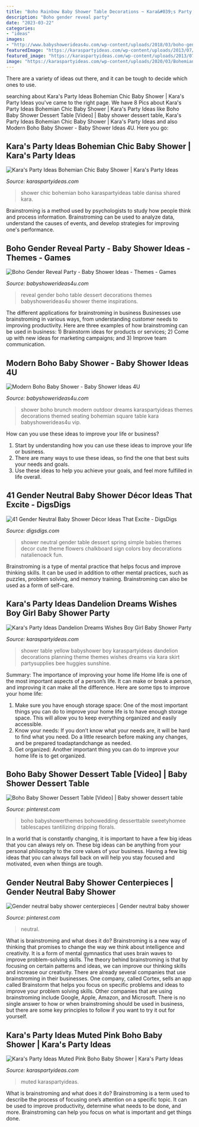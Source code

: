 ```yaml
---
title: "Boho Rainbow Baby Shower Table Decorations ~ Kara&#039;s Party Ideas Bohemian Chic Baby Shower"
description: "Boho gender reveal party"
date: "2023-03-22"
categories:
- "ideas"
images:
- "http://www.babyshowerideas4u.com/wp-content/uploads/2018/03/boho-gender-reveal-party-dessert-table.jpg"
featuredImage: "https://karaspartyideas.com/wp-content/uploads/2013/07/36a17443c3ec94257d73a33f463a4cf5_599x12381.jpg"
featured_image: "https://karaspartyideas.com/wp-content/uploads/2013/07/36a17443c3ec94257d73a33f463a4cf5_599x12381.jpg"
image: "https://karaspartyideas.com/wp-content/uploads/2020/03/Bohemian-Chic-Baby-Shower-via-Karas-Party-Ideas-KarasPartyIdeas.com22.jpg"
---
```



There are a variety of ideas out there, and it can be tough to decide which ones to use.

	

		
searching about Kara&#039;s Party Ideas Bohemian Chic Baby Shower | Kara&#039;s Party Ideas you've came to the right page. We have 8 Pics about Kara&#039;s Party Ideas Bohemian Chic Baby Shower | Kara&#039;s Party Ideas like Boho Baby Shower Dessert Table [Video] | Baby shower dessert table, Kara&#039;s Party Ideas Bohemian Chic Baby Shower | Kara&#039;s Party Ideas and also Modern Boho Baby Shower - Baby Shower Ideas 4U. Here you go:
		
    
## Kara&#039;s Party Ideas Bohemian Chic Baby Shower | Kara&#039;s Party Ideas

<img loading=lazy src="https://karaspartyideas.com/wp-content/uploads/2020/03/Bohemian-Chic-Baby-Shower-via-Karas-Party-Ideas-KarasPartyIdeas.com22.jpg" onerror="this.onerror=null;this.src='https://tse3.mm.bing.net/th?id=OIP.71aCsZwO0o4ESSdHIANakAHaLH&amp;pid=15.1';" alt="Kara&#039;s Party Ideas Bohemian Chic Baby Shower | Kara&#039;s Party Ideas">

_Source: karaspartyideas.com_

>shower chic bohemian boho karaspartyideas table danisa shared kara. 

	

Brainstroming is a method used by psychologists to study how people think and process information. Brainstroming can be used to analyze data, understand the causes of events, and develop strategies for improving one's performance.

    
## Boho Gender Reveal Party - Baby Shower Ideas - Themes - Games

<img loading=lazy src="http://www.babyshowerideas4u.com/wp-content/uploads/2018/03/boho-gender-reveal-party-dessert-table.jpg" onerror="this.onerror=null;this.src='https://tse2.mm.bing.net/th?id=OIP.xgOfkRQPmRy-NeCXGcIvXgHaFj&amp;pid=15.1';" alt="Boho Gender Reveal Party - Baby Shower Ideas - Themes - Games">

_Source: babyshowerideas4u.com_

>reveal gender boho table dessert decorations themes babyshowerideas4u shower theme inspirations. 

	

The different applications for brainstroming in business
Businesses use brainstroming in various ways, from understanding customer needs to improving productivity. Here are three examples of how brainstroming can be used in business: 1) Brainstorm ideas for products or services; 2) Come up with new ideas for marketing campaigns; and 3) Improve team communication.

    
## Modern Boho Baby Shower - Baby Shower Ideas 4U

<img loading=lazy src="https://babyshowerideas4u.com/wp-content/uploads/2016/07/Modern-Boho-Baby-Shower-Outdoor-Vip-Seating.jpg" onerror="this.onerror=null;this.src='https://tse4.mm.bing.net/th?id=OIP.sdaUud0xMH8IVU0aK88kJgHaJ3&amp;pid=15.1';" alt="Modern Boho Baby Shower - Baby Shower Ideas 4U">

_Source: babyshowerideas4u.com_

>shower boho brunch modern outdoor dreams karaspartyideas themes decorations themed seating bohemian square table kara babyshowerideas4u vip. 

	

How can you use these ideas to improve your life or business?
1. Start by understanding how you can use these ideas to improve your life or business.
2. There are many ways to use these ideas, so find the one that best suits your needs and goals.
3. Use these ideas to help you achieve your goals, and feel more fulfilled in life overall.

    
## 41 Gender Neutral Baby Shower Décor Ideas That Excite - DigsDigs

<img loading=lazy src="http://www.digsdigs.com/photos/simple-dessert-table-for-a-gender-neutral-baby-shower.jpg" onerror="this.onerror=null;this.src='https://tse2.mm.bing.net/th?id=OIP._I760f-HgDYNfM4NLjhTUwAAAA&amp;pid=15.1';" alt="41 Gender Neutral Baby Shower Décor Ideas That Excite - DigsDigs">

_Source: digsdigs.com_

>shower neutral gender table dessert spring simple babies themes decor cute theme flowers chalkboard sign colors boy decorations natalienoack fun. 

	

Brainstroming is a type of mental practice that helps focus and improve thinking skills. It can be used in addition to other mental practices, such as puzzles, problem solving, and memory training. Brainstroming can also be used as a form of self-care.

    
## Kara&#039;s Party Ideas Dandelion Dreams Wishes Boy Girl Baby Shower Party

<img loading=lazy src="https://karaspartyideas.com/wp-content/uploads/2013/07/36a17443c3ec94257d73a33f463a4cf5_599x12381.jpg" onerror="this.onerror=null;this.src='https://tse2.mm.bing.net/th?id=OIP.dwQWZaqxaGEymX6J2QVw8AHaPT&amp;pid=15.1';" alt="Kara&#039;s Party Ideas Dandelion Dreams Wishes Boy Girl Baby Shower Party">

_Source: karaspartyideas.com_

>shower table yellow babyshower boy karaspartyideas dandelion decorations planning theme themes wishes dreams via kara skirt partysupplies bee huggies sunshine. 

	

Summary: The importance of improving your home life
Home life is one of the most important aspects of a person’s life. It can make or break a person, and improving it can make all the difference. Here are some tips to improve your home life: 
1. Make sure you have enough storage space: One of the most important things you can do to improve your home life is to have enough storage space. This will allow you to keep everything organized and easily accessible. 
2. Know your needs: If you don’t know what your needs are, it will be hard to find what you need. Do a little research before making any changes, and be prepared toadaptandchange as needed. 
3. Get organized: Another important thing you can do to improve your home life is to get organized.

    
## Boho Baby Shower Dessert Table [Video] | Baby Shower Dessert Table

<img loading=lazy src="https://i.pinimg.com/736x/ff/8a/4e/ff8a4ec192c5d2089dbe2c942c99299a.jpg" onerror="this.onerror=null;this.src='https://tse2.mm.bing.net/th?id=OIP.Ylc8fDiXnc5nZM-SuewzoAHaNK&amp;pid=15.1';" alt="Boho Baby Shower Dessert Table [Video] | Baby shower dessert table">

_Source: pinterest.com_

>boho babyshowerthemes bohowedding desserttable sweetyhomee tablescapes tantilizing dripping florals. 

	

In a world that is constantly changing, it is important to have a few big ideas that you can always rely on. These big ideas can be anything from your personal philosophy to the core values of your business. Having a few big ideas that you can always fall back on will help you stay focused and motivated, even when things are tough.

    
## Gender Neutral Baby Shower Centerpieces | Gender Neutral Baby Shower

<img loading=lazy src="https://i.pinimg.com/736x/38/06/48/380648ffaa4d8c562c0a406945834906.jpg" onerror="this.onerror=null;this.src='https://tse4.mm.bing.net/th?id=OIP.hhkDe4HIUmRLXhXL35fhSwHaMW&amp;pid=15.1';" alt="Gender neutral baby shower centerpieces | Gender neutral baby shower">

_Source: pinterest.com_

>neutral. 

	

What is brainstroming and what does it do?
Brainstroming is a new way of thinking that promises to change the way we think about intelligence and creativity. It is a form of mental gymnastics that uses brain waves to improve problem-solving skills. The theory behind brainstroming is that by focusing on certain patterns and ideas, we can improve our thinking skills and increase our creativity.
There are already several companies that use brainstroming in their businesses. One company, called Cortex, sells an app called Brainstorm that helps you focus on specific problems and ideas to improve your problem solving skills. Other companies that are using brainstroming include Google, Apple, Amazon, and Microsoft. There is no single answer to how or when brainstroming should be used in business, but there are some key principles to follow if you want to try it out for yourself.

    
## Kara&#039;s Party Ideas Muted Pink Boho Baby Shower | Kara&#039;s Party Ideas

<img loading=lazy src="https://karaspartyideas.com/wp-content/uploads/2020/11/Muted-Pink-Boho-Baby-Shower-via-Karas-Party-Ideas-KarasPartyIdeas.com8_-683x1024.jpg" onerror="this.onerror=null;this.src='https://tse1.mm.bing.net/th?id=OIP.jt0NE2sf5o2lhRLPCyHfJAHaLG&amp;pid=15.1';" alt="Kara&#039;s Party Ideas Muted Pink Boho Baby Shower | Kara&#039;s Party Ideas">

_Source: karaspartyideas.com_

>muted karaspartyideas. 

	

What is brainstroming and what does it do?
Brainstroming is a term used to describe the process of focusing one’s attention on a specific topic. It can be used to improve productivity, determine what needs to be done, and more. Brainstroming can help you focus on what is important and get things done.

